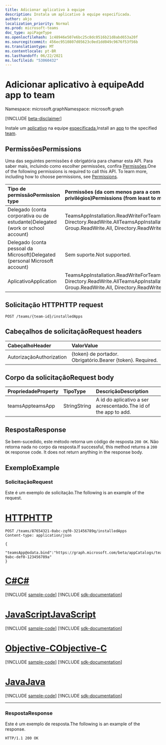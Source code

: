 ```yaml
---
title: Adicionar aplicativo à equipe
description: Instala um aplicativo à equipe especificada.
author: akjo
localization_priority: Normal
ms.prod: microsoft-teams
doc_type: apiPageType
ms.openlocfilehash: 1c48946e507e6bc25c8dc0516b21d8abd653a20f
ms.sourcegitcommit: 456ec9510807d05623c0ed1dd049c9676f53f56b
ms.translationtype: MT
ms.contentlocale: pt-BR
ms.lasthandoff: 06/22/2021
ms.locfileid: "53060432"
---
```

# <a name="add-app-to-team"></a><span data-ttu-id="52616-103">Adicionar aplicativo à equipe</span><span class="sxs-lookup"><span data-stu-id="52616-103">Add app to team</span></span>

<span data-ttu-id="52616-104">Namespace: microsoft.graph</span><span class="sxs-lookup"><span data-stu-id="52616-104">Namespace: microsoft.graph</span></span>

[!INCLUDE [beta-disclaimer](../../includes/beta-disclaimer.md)]

<span data-ttu-id="52616-105">Instale um [aplicativo](../resources/teamsapp.md) na equipe [especificada.](../resources/team.md)</span><span class="sxs-lookup"><span data-stu-id="52616-105">Install an [app](../resources/teamsapp.md) to the specified [team](../resources/team.md).</span></span>

## <a name="permissions"></a><span data-ttu-id="52616-106">Permissões</span><span class="sxs-lookup"><span data-stu-id="52616-106">Permissions</span></span>

<span data-ttu-id="52616-p101">Uma das seguintes permissões é obrigatória para chamar esta API. Para saber mais, incluindo como escolher permissões, confira [Permissões](/graph/permissions-reference).</span><span class="sxs-lookup"><span data-stu-id="52616-p101">One of the following permissions is required to call this API. To learn more, including how to choose permissions, see [Permissions](/graph/permissions-reference).</span></span>

|<span data-ttu-id="52616-109">Tipo de permissão</span><span class="sxs-lookup"><span data-stu-id="52616-109">Permission type</span></span>      | <span data-ttu-id="52616-110">Permissões (da com menos para a com mais privilégios)</span><span class="sxs-lookup"><span data-stu-id="52616-110">Permissions (from least to most privileged)</span></span>              |
|:--------------------|:---------------------------------------------------------|
|<span data-ttu-id="52616-111">Delegado (conta corporativa ou de estudante)</span><span class="sxs-lookup"><span data-stu-id="52616-111">Delegated (work or school account)</span></span> | <span data-ttu-id="52616-112">TeamsAppInstallation.ReadWriteForTeam, Group.ReadWrite.All, Directory.ReadWrite.All</span><span class="sxs-lookup"><span data-stu-id="52616-112">TeamsAppInstallation.ReadWriteForTeam, Group.ReadWrite.All, Directory.ReadWrite.All</span></span> |
|<span data-ttu-id="52616-113">Delegado (conta pessoal da Microsoft)</span><span class="sxs-lookup"><span data-stu-id="52616-113">Delegated (personal Microsoft account)</span></span> | <span data-ttu-id="52616-114">Sem suporte.</span><span class="sxs-lookup"><span data-stu-id="52616-114">Not supported.</span></span>    |
|<span data-ttu-id="52616-115">Aplicativo</span><span class="sxs-lookup"><span data-stu-id="52616-115">Application</span></span> | <span data-ttu-id="52616-116">TeamsAppInstallation.ReadWriteForTeam.All, Group.ReadWrite.All, Directory.ReadWrite.All</span><span class="sxs-lookup"><span data-stu-id="52616-116">TeamsAppInstallation.ReadWriteForTeam.All, Group.ReadWrite.All, Directory.ReadWrite.All</span></span> |

## <a name="http-request"></a><span data-ttu-id="52616-117">Solicitação HTTP</span><span class="sxs-lookup"><span data-stu-id="52616-117">HTTP request</span></span>
<!-- { "blockType": "ignored" } -->
```http
POST /teams/{team-id}/installedApps
```

## <a name="request-headers"></a><span data-ttu-id="52616-118">Cabeçalhos de solicitação</span><span class="sxs-lookup"><span data-stu-id="52616-118">Request headers</span></span>

| <span data-ttu-id="52616-119">Cabeçalho</span><span class="sxs-lookup"><span data-stu-id="52616-119">Header</span></span>       | <span data-ttu-id="52616-120">Valor</span><span class="sxs-lookup"><span data-stu-id="52616-120">Value</span></span> |
|:---------------|:--------|
| <span data-ttu-id="52616-121">Autorização</span><span class="sxs-lookup"><span data-stu-id="52616-121">Authorization</span></span>  | <span data-ttu-id="52616-p102">{token} de portador. Obrigatório.</span><span class="sxs-lookup"><span data-stu-id="52616-p102">Bearer {token}. Required.</span></span>  |

## <a name="request-body"></a><span data-ttu-id="52616-124">Corpo da solicitação</span><span class="sxs-lookup"><span data-stu-id="52616-124">Request body</span></span>

| <span data-ttu-id="52616-125">Propriedade</span><span class="sxs-lookup"><span data-stu-id="52616-125">Property</span></span>   | <span data-ttu-id="52616-126">Tipo</span><span class="sxs-lookup"><span data-stu-id="52616-126">Type</span></span> |<span data-ttu-id="52616-127">Descrição</span><span class="sxs-lookup"><span data-stu-id="52616-127">Description</span></span>|
|:---------------|:--------|:----------|
|<span data-ttu-id="52616-128">teamsApp</span><span class="sxs-lookup"><span data-stu-id="52616-128">teamsApp</span></span>|<span data-ttu-id="52616-129">String</span><span class="sxs-lookup"><span data-stu-id="52616-129">String</span></span>|<span data-ttu-id="52616-130">A id do aplicativo a ser acrescentado.</span><span class="sxs-lookup"><span data-stu-id="52616-130">The id of the app to add.</span></span>|

## <a name="response"></a><span data-ttu-id="52616-131">Resposta</span><span class="sxs-lookup"><span data-stu-id="52616-131">Response</span></span>

<span data-ttu-id="52616-p103">Se bem-sucedido, este método retorna um código de resposta `200 OK`. Não retorna nada no corpo da resposta.</span><span class="sxs-lookup"><span data-stu-id="52616-p103">If successful, this method returns a `200 OK` response code. It does not return anything in the response body.</span></span>

## <a name="example"></a><span data-ttu-id="52616-134">Exemplo</span><span class="sxs-lookup"><span data-stu-id="52616-134">Example</span></span>

### <a name="request"></a><span data-ttu-id="52616-135">Solicitação</span><span class="sxs-lookup"><span data-stu-id="52616-135">Request</span></span>

<span data-ttu-id="52616-136">Este é um exemplo de solicitação.</span><span class="sxs-lookup"><span data-stu-id="52616-136">The following is an example of the request.</span></span>


# <a name="http"></a>[<span data-ttu-id="52616-137">HTTP</span><span class="sxs-lookup"><span data-stu-id="52616-137">HTTP</span></span>](#tab/http)
<!-- {
  "blockType": "request",
  "name": "add_app_in_team"
}-->
```http
POST /teams/87654321-0abc-zqf0-321456789q/installedApps
Content-type: application/json

{
   "teamsApp@odata.bind":"https://graph.microsoft.com/beta/appCatalogs/teamsApps/12345678-9abc-def0-123456789a"
}
```
# <a name="c"></a>[<span data-ttu-id="52616-138">C#</span><span class="sxs-lookup"><span data-stu-id="52616-138">C#</span></span>](#tab/csharp)
[!INCLUDE [sample-code](../includes/snippets/csharp/add-app-in-team-csharp-snippets.md)]
[!INCLUDE [sdk-documentation](../includes/snippets/snippets-sdk-documentation-link.md)]

# <a name="javascript"></a>[<span data-ttu-id="52616-139">JavaScript</span><span class="sxs-lookup"><span data-stu-id="52616-139">JavaScript</span></span>](#tab/javascript)
[!INCLUDE [sample-code](../includes/snippets/javascript/add-app-in-team-javascript-snippets.md)]
[!INCLUDE [sdk-documentation](../includes/snippets/snippets-sdk-documentation-link.md)]

# <a name="objective-c"></a>[<span data-ttu-id="52616-140">Objective-C</span><span class="sxs-lookup"><span data-stu-id="52616-140">Objective-C</span></span>](#tab/objc)
[!INCLUDE [sample-code](../includes/snippets/objc/add-app-in-team-objc-snippets.md)]
[!INCLUDE [sdk-documentation](../includes/snippets/snippets-sdk-documentation-link.md)]

# <a name="java"></a>[<span data-ttu-id="52616-141">Java</span><span class="sxs-lookup"><span data-stu-id="52616-141">Java</span></span>](#tab/java)
[!INCLUDE [sample-code](../includes/snippets/java/add-app-in-team-java-snippets.md)]
[!INCLUDE [sdk-documentation](../includes/snippets/snippets-sdk-documentation-link.md)]

---


### <a name="response"></a><span data-ttu-id="52616-142">Resposta</span><span class="sxs-lookup"><span data-stu-id="52616-142">Response</span></span>

<span data-ttu-id="52616-143">Este é um exemplo de resposta.</span><span class="sxs-lookup"><span data-stu-id="52616-143">The following is an example of the response.</span></span>

<!-- {
  "blockType": "response",
  "truncated": true
} -->
```http
HTTP/1.1 200 OK
```

<!-- uuid: 8fcb5dbc-d5aa-4681-8e31-b001d5168d79
2015-10-25 14:57:30 UTC -->
<!--
{
  "type": "#page.annotation",
  "description": "Add teamsApp",
  "keywords": "",
  "section": "documentation",
  "tocPath": "",
  "suppressions": []
}
-->


